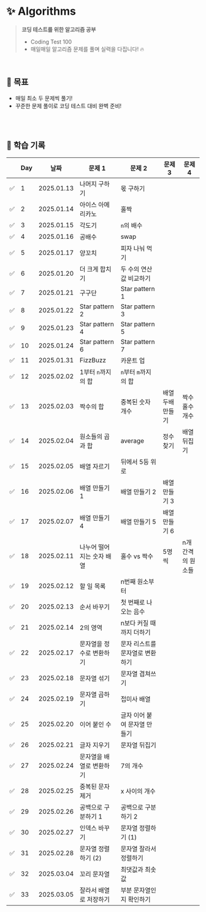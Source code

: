 # ✨ Algorithms

> **코딩 테스트를 위한 알고리즘 공부**
>
> - Coding Test 100
> - 매일매일 알고리즘 문제를 풀며 실력을 다집니다! 🔥

<br>

## 🎯 목표

- 매일 최소 두 문제씩 풀기!
- 꾸준한 문제 풀이로 코딩 테스트 대비 완벽 준비!

<br>
<br>

## 🌻 학습 기록

|     | Day | 날짜       | 문제 1                    | 문제 2                          | 문제 3           | 문제 4            |
| --- | --- | ---------- | ------------------------- | ------------------------------- | ---------------- | ----------------- |
| ✅  | 1   | 2025.01.13 | 나머지 구하기             | 몫 구하기                       |                  |                   |
| ✅  | 2   | 2025.01.14 | 아이스 아메리카노         | 홀짝                            |                  |                   |
| ✅  | 3   | 2025.01.15 | 각도기                    | `n`의 배수                      |                  |                   |
| ✅  | 4   | 2025.01.16 | 공배수                    | swap                            |                  |                   |
| ✅  | 5   | 2025.01.17 | 양꼬치                    | 피자 나눠 먹기                  |                  |                   |
| ✅  | 6   | 2025.01.20 | 더 크게 합치기            | 두 수의 연산값 비교하기         |                  |                   |
| ✅  | 7   | 2025.01.21 | 구구단                    | Star pattern 1                  |                  |                   |
| ✅  | 8   | 2025.01.22 | Star pattern 2            | Star pattern 3                  |                  |                   |
| ✅  | 9   | 2025.01.23 | Star pattern 4            | Star pattern 5                  |                  |                   |
| ✅  | 10  | 2025.01.24 | Star pattern 6            | Star pattern 7                  |                  |                   |
| ✅  | 11  | 2025.01.31 | FizzBuzz                  | 카운트 업                       |                  |                   |
| ✅  | 12  | 2025.02.02 | 1부터 `n`까지의 합        | `n`부터 `m`까지의 합            |                  |                   |
| ✅  | 13  | 2025.02.03 | 짝수의 합                 | 중복된 숫자 개수                | 배열 두배 만들기 | 짝수 홀수 개수    |
| ✅  | 14  | 2025.02.04 | 원소들의 곱과 합          | average                         | 정수 찾기        | 배열 뒤집기       |
| ✅  | 15  | 2025.02.05 | 배열 자르기               | 뒤에서 5등 위로                 |                  |                   |
| ✅  | 16  | 2025.02.06 | 배열 만들기 1             | 배열 만들기 2                   | 배열 만들기 3    |                   |
| ✅  | 17  | 2025.02.07 | 배열 만들기 4             | 배열 만들기 5                   | 배열 만들기 6    |                   |
| ✅  | 18  | 2025.02.11 | 나누어 떨어지는 숫자 배열 | 홀수 vs 짝수                    | 5명씩            | n개 간격의 원소들 |
| ✅  | 19  | 2025.02.12 | 할 일 목록                | n번째 원소부터                  |                  |                   |
| ✅  | 20  | 2025.02.13 | 순서 바꾸기               | 첫 번째로 나오는 음수           |                  |                   |
| ✅  | 21  | 2025.02.14 | 2의 영역                  | n보다 커질 때까지 더하기        |                  |                   |
| ✅  | 22  | 2025.02.17 | 문자열을 정수로 변환하기  | 문자 리스트를 문자열로 변환하기 |                  |                   |
| ✅  | 23  | 2025.02.18 | 문자열 섞기               | 문자열 겹쳐쓰기                 |                  |                   |
| ✅  | 24  | 2025.02.19 | 문자열 곱하기             | 접미사 배열                     |                  |                   |
| ✅  | 25  | 2025.02.20 | 이어 붙인 수              | 글자 이어 붙여 문자열 만들기    |                  |                   |
| ✅  | 26  | 2025.02.21 | 글자 지우기               | 문자열 뒤집기                   |                  |                   |
| ✅  | 27  | 2025.02.24 | 문자열을 배열로 변환하기  | 7의 개수                        |                  |                   |
| ✅  | 28  | 2025.02.25 | 중복된 문자 제거          | x 사이의 개수                   |                  |                   |
| ✅  | 29  | 2025.02.26 | 공백으로 구분하기 1       | 공백으로 구분하기 2             |                  |                   |
| ✅  | 30  | 2025.02.27 | 인덱스 바꾸기             | 문자열 정렬하기 (1)             |                  |                   |
| ✅  | 31  | 2025.02.28 | 문자열 정렬하기 (2)       | 문자열 잘라서 정렬하기          |                  |                   |
| ✅  | 32  | 2025.03.04 | 꼬리 문자열               | 최댓값과 최솟값                 |                  |                   |
| ✅  | 33  | 2025.03.05 | 잘라서 배열로 저장하기    | 부분 문자열인지 확인하기        |                  |                   |

<br>
<br>
